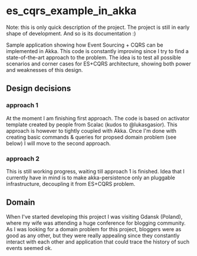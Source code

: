 # es_cqrs_example_in_akka

Note: this is only quick description of the project. The project is still in early shape of development. And so is its
documentation :)


Sample application showing how Event Sourcing + CQRS can be implemented in Akka. This code is constantly improving since
I try to find a state-of-the-art approach to the problem. The idea is to test all possible scenarios and corner cases for
ES+CQRS architecture, showing both power and weaknesses of this design.

## Design decisions

### approach 1

At the moment I am finishing first approach. The code is based on activator template created by people from Scalac
(kudos to @lukasgasior). This approach is however to tightly coupled with Akka. Once I'm done with creating basic commands &
 queries for propsed domain problem (see below) I will move to the second approach.

### approach 2

This is still working progress, waiting till approach 1 is finished. Idea that I currently have in mind is to
make akka-persistence only an pluggable infrastructure, decoupling it from ES+CQRS problem.

## Domain

When I've started developing this project I was visiting Gdansk (Poland), where my wife was attending a huge conference
for blogging community. As I was looking for a domain problem for this project, bloggers were as good as any other,
but they were really appealing since they constantly interact with each other and application that could trace the history
of such events seemed ok.